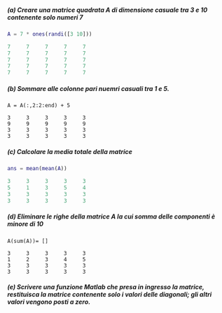 ##### (a) Creare una matrice quadrata A di dimensione casuale tra 3 e 10 contenente solo numeri 7

```matlab
A = 7 * ones(randi([3 10]))

7     7     7     7     7
7     7     7     7     7
7     7     7     7     7
7     7     7     7     7
7     7     7     7     7

```

##### (b) Sommare alle colonne pari nuemri casuali tra 1 e 5.

```matlabmnbmxbn<,bcn<xz,mcnb<z,x>>>
A = A(:,2:2:end) + 5

3     3     3     3     3
9     9     9     9     9
3     3     3     3     3
3     3     3     3     3

```

##### (c) Calcolare la media totale della matrice

```matlab
ans = mean(mean(A))

3     3     3     3     3
5     1     3     5     4
3     3     3     3     3
3     3     3     3     3

```

##### (d) Eliminare le righe della matrice A la cui somma delle componenti è minore di 10

```matlab<zxc<zxc<zxc<zxc>>>>
A(sum(A))= []

3     3     3     3     3
1     2     3     4     5
3     3     3     3     3
3     3     3     3     3

```

##### (e) Scrivere una funzione Matlab che presa in ingresso la matrice, restituisca la matrice contenente solo i valori delle diagonali; gli altri valori vengono posti a zero.

```matlab

```

